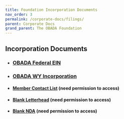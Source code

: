 ```yaml
---
title: Foundation Incorporation Documents
nav_order: 3
permalink: /corporate-docs/filings/
parent: Corporate Docs 
grand_parent: The OBADA Foundation
---
```

## Incorporation Documents

+ ### [OBADA Federal EIN](https://github.com/adamc15/adamc15.github.io/files/6246167/obada-ein.pdf)

+ ### [OBADA WY Incorporation](https://github.com/adamc15/adamc15.github.io/files/6246169/obada-incorp.pdf)

+ #### [Member Contact List](https://docs.google.com/spreadsheets/d/12un_4X-nJmClOmxLpwr79Vzv-0_qxtRjhFKiAramUL4/edit#gid=0)  (need permission to access)
+ #### [Blank Letterhead](https://docs.google.com/document/d/1kSPtRmo-KnFvYWnVawx3DdAVJfIArnTtKWDkEGmGfOk/edit) (need permission to access)
+ #### [Blank NDA](https://www.dropbox.com/home/Legal%20(NDA%20etc)?preview=_OTR+NDA-COAC-Template.docx) (need permission to access)
